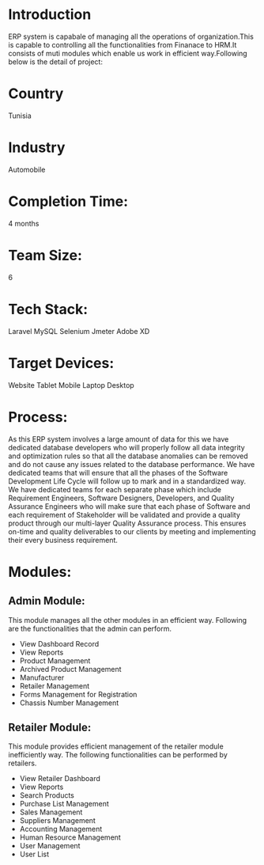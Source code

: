 <!-- <p align="center"><img src="https://res.cloudinary.com/dtfbvvkyp/image/upload/v1566331377/laravel-logolockup-cmyk-red.svg" width="400"></p>

<p align="center">
<a href="https://travis-ci.org/laravel/framework"><img src="https://travis-ci.org/laravel/framework.svg" alt="Build Status"></a>
<a href="https://packagist.org/packages/laravel/framework"><img src="https://poser.pugx.org/laravel/framework/d/total.svg" alt="Total Downloads"></a>
<a href="https://packagist.org/packages/laravel/framework"><img src="https://poser.pugx.org/laravel/framework/v/stable.svg" alt="Latest Stable Version"></a>
<a href="https://packagist.org/packages/laravel/framework"><img src="https://poser.pugx.org/laravel/framework/license.svg" alt="License"></a>
</p> -->

# Introduction

ERP system is capabale of managing all the operations of organization.This is capable to controlling all the functionalities from Finanace to HRM.It consists of muti modules which enable us work in efficient way.Following below is the detail of project:

# Country

Tunisia

# Industry

Automobile

# Completion Time:

4 months

# Team Size:

6

# Tech Stack:

Laravel
MySQL
Selenium
Jmeter
Adobe XD

# Target Devices:

Website
Tablet
Mobile
Laptop
Desktop

# Process:

As this ERP system involves a large amount of data for this we have dedicated database developers who will properly follow all data integrity and optimization rules so that all the database anomalies can be removed and do not cause any issues related to the database performance. 
We have dedicated teams that will ensure that all the phases of the Software Development Life Cycle will follow up to mark and in a standardized way.
We have dedicated teams for each separate phase which include Requirement Engineers, Software Designers, Developers, and Quality Assurance Engineers who will make sure that each phase of Software and each requirement of Stakeholder will be validated and provide a quality product through our multi-layer Quality Assurance process.
This ensures on-time and quality deliverables to our clients by meeting and implementing their every business requirement.

# Modules:

## Admin Module:
This module manages all the other modules in an efficient way. Following are the functionalities that the admin can perform.
- View Dashboard Record
- View Reports
- Product Management
- Archived Product Management
- Manufacturer
- Retailer Management
- Forms Management for Registration
- Chassis Number Management

## Retailer Module:

This module provides efficient management of the retailer module inefficiently way. The following functionalities can be performed by retailers.
- View Retailer Dashboard
- View Reports
- Search Products
- Purchase List Management
- Sales Management
- Suppliers Management
- Accounting Management
- Human Resource Management
- User Management
- User List

